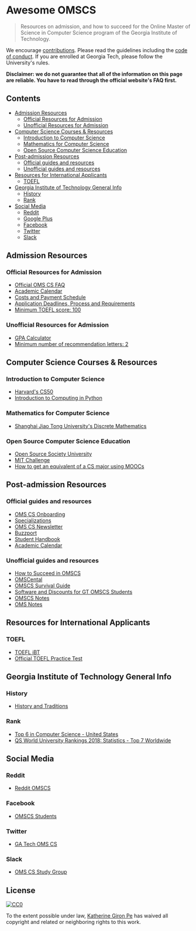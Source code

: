 # Awesome OMSCS

> Resources on admission, and how to succeed for the Online Master of Science in Computer Science program of the Georgia Institute of Technology.


We encourage [contributions](./CONTRIBUTING.md). Please read the guidelines including the [code of conduct](./CODE-OF-CONDUCT.md). If you are enrolled at Georgia Tech, please follow the University's rules.


**Disclaimer: we do not guarantee that all of the information on this page are reliable. You have to read through the official website's FAQ first.**


## Contents

<!-- toc -->

- [Admission Resources](#admission-resources)
  - [Official Resources for Admission](#official-resources-for-admission)
  - [Unofficial Resources for Admission](#unofficial-resources-for-admission)
- [Computer Science Courses & Resources](#computer-science-courses--resources)
  - [Introduction to Computer Science](#introduction-to-computer-science)
  - [Mathematics for Computer Science](#mathematics-for-computer-science)
  - [Open Source Computer Science Education](#open-source-computer-science-education)
- [Post-admission Resources](#post-admission-resources)
  - [Official guides and resources](#official-guides-and-resources)
  - [Unofficial guides and resources](#unofficial-guides-and-resources)
- [Resources for International Applicants](#resources-for-international-applicants)
  - [TOEFL](#toefl)
- [Georgia Institute of Technology General Info](#georgia-institute-of-technology-general-info)
  - [History](#history)
  - [Rank](#rank)
- [Social Media](#social-media)
  - [Reddit](#reddit)
  - [Google Plus](#google-plus)
  - [Facebook](#facebook)
  - [Twitter](#twitter)
  - [Slack](#slack)

<!-- tocstop -->

## Admission Resources

### Official Resources for Admission

- [Official OMS CS FAQ](http://www.omscs.gatech.edu/prospective-students/faq)
- [Academic Calendar](https://registrar.gatech.edu/calendar)
- [Costs and Payment Schedule](http://www.omscs.gatech.edu/program-info/cost-payment-schedule)
- [Application Deadlines, Process and Requirements](https://www.omscs.gatech.edu/program-info/application-deadlines-process-requirements)
- [Minimum TOEFL score: 100](http://www.omscs.gatech.edu/prospective-students/faq)

### Unofficial Resources for Admission

- [GPA Calculator](https://applications.wes.org/igpa-calculator/)
- [Minimum number of recommendation letters: 2](https://www.reddit.com/r/OMSCS/comments/2emm9g/how_many_letters_of_recommendation/)



## Computer Science Courses & Resources


### Introduction to Computer Science

- [Harvard's CS50](https://www.edx.org/course/cs50s-introduction-computer-science-harvardx-cs50x)
- [Introduction to Computing in Python](https://www.edx.org/professional-certificate/introduction-to-computing-in-python)

### Mathematics for Computer Science

- [Shanghai Jiao Tong University's Discrete Mathematics](https://www.coursera.org/learn/discrete-mathematics)

### Open Source Computer Science Education

- [Open Source Society University](https://github.com/ossu/computer-science)
- [MIT Challenge](https://www.scotthyoung.com/blog/myprojects/mit-challenge-2)
- [How to get an equivalent of a CS major using MOOCs](https://backdoorgraduteschooladmissions.quora.com/How-to-get-an-equivalent-of-a-CS-major-using-MOOCs)

## Post-admission Resources

### Official guides and resources

- [OMS CS Onboarding](http://www.omscs.gatech.edu/online-ms-cs/omscsportal/onboarding)
- [Specializations](https://www.omscs.gatech.edu/program-info/specializations)
- [OMS CS Newsletter](https://www.omscs.gatech.edu/current-students/newsletter)
- [Buzzport](https://buzzport.gatech.edu)
- [Student Handbook](http://grad.gatech.edu/student-handbook)
- [Academic Calendar](https://registrar.gatech.edu/calendar)


### Unofficial guides and resources

- [How to Succeed in OMSCS](http://omscs.wikidot.com)
- [OMSCental](https://omscentral.com)
- [OMSCS Survival Guide](https://github.com/pyjarrett/OMSCS_Survival_Guide)
- [Software and Discounts for GT OMSCS Students](https://docs.google.com/spreadsheets/d/1Gk3IPDd7_WyKeSfyuxXWrh4Hkk80As82CnaOO2m750M/edit#gid=0)
- [OMSCS Notes](https://www.omscs-notes.com/)
- [OMS Notes](http://omsnotes.com/)

## Resources for International Applicants

### TOEFL

- [TOEFL iBT](https://www.ets.org/toefl/ibt/about)
- [Official TOEFL Practice Test](http://toeflpractice.ets.org)


## Georgia Institute of Technology General Info

### History

- [History and Traditions](http://www.gatech.edu/about/history-traditions)

### Rank

- [Top 6 in Computer Science - United States](https://www.usnews.com/best-colleges/georgia-tech-1569/overall-rankings)
- [QS World University Rankings 2018: Statistics - Top 7 Worldwide](https://www.theguardian.com/higher-education-network/2018/feb/28/qs-world-university-rankings-2018-statistics)


## Social Media

### Reddit

- [Reddit OMSCS](https://www.reddit.com/r/OMSCS/)

### Facebook

- [OMSCS Students](https://www.facebook.com/groups/gtomscsstudents)

### Twitter

- [GA Tech OMS CS](https://twitter.com/gtomscs)

### Slack

- [OMS CS Study Group](https://omscs-study.slack.com)


## License

[![CC0](http://mirrors.creativecommons.org/presskit/buttons/88x31/svg/cc-zero.svg)](https://creativecommons.org/publicdomain/zero/1.0/)

To the extent possible under law, [Katherine Giron Pe](https://kat.pe) has waived all copyright and related or neighboring rights to this work.
